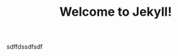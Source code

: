 ﻿---
layout: post
title:  "Welcome to Jekyll!"
categories: CATEGORY-1 CATEGORY-2
---


sdffdssdfsdf
